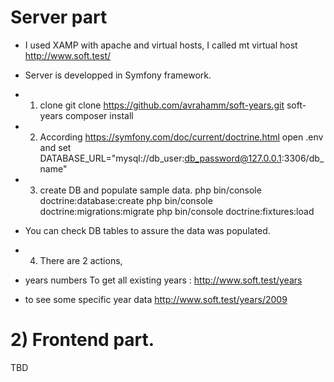 # Server part
- I used XAMP with apache and virtual hosts,
 I called mt virtual host http://www.soft.test/
- Server is developped in Symfony framework.

- 1) clone 
git clone https://github.com/avrahamm/soft-years.git soft-years
composer install

- 2) According https://symfony.com/doc/current/doctrine.html 
  open .env and set
  DATABASE_URL="mysql://db_user:db_password@127.0.0.1:3306/db_name"

- 3) create DB and populate sample data.
php bin/console doctrine:database:create
php bin/console doctrine:migrations:migrate
php bin/console doctrine:fixtures:load

- You can check DB tables to assure the data was populated.
 
- 4) There are 2 actions,
- years numbers To get all existing years : 
   http://www.soft.test/years 
- to see some specific year data
  http://www.soft.test/years/2009


# 2) Frontend part.
TBD
